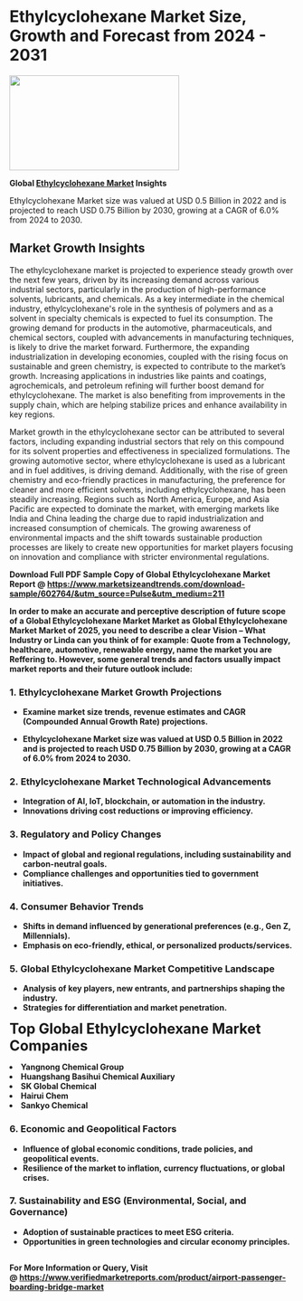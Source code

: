 <H1>Ethylcyclohexane Market Size, Growth and Forecast from 2024 - 2031</H1><img class="aligncenter size-medium wp-image-584254" src="https://thirdeyenews.in/wp-content/uploads/2024/09/Global-Market-Research-300x168.jpeg" alt="" width="300" height="168" /><p><strong>Global&nbsp;<a href="https://www.marketsizeandtrends.com/download-sample/602764/&amp;utm_source=Pulse&amp;utm_medium=211">Ethylcyclohexane Market</a> Insights</strong></p><p>Ethylcyclohexane Market size was valued at USD 0.5 Billion in 2022 and is projected to reach USD 0.75 Billion by 2030, growing at a CAGR of 6.0% from 2024 to 2030.</p><p><h2>Market Growth Insights</h2> <p>The ethylcyclohexane market is projected to experience steady growth over the next few years, driven by its increasing demand across various industrial sectors, particularly in the production of high-performance solvents, lubricants, and chemicals. As a key intermediate in the chemical industry, ethylcyclohexane's role in the synthesis of polymers and as a solvent in specialty chemicals is expected to fuel its consumption. The growing demand for products in the automotive, pharmaceuticals, and chemical sectors, coupled with advancements in manufacturing techniques, is likely to drive the market forward. Furthermore, the expanding industrialization in developing economies, coupled with the rising focus on sustainable and green chemistry, is expected to contribute to the market’s growth. Increasing applications in industries like paints and coatings, agrochemicals, and petroleum refining will further boost demand for ethylcyclohexane. The market is also benefiting from improvements in the supply chain, which are helping stabilize prices and enhance availability in key regions.</p> <p><strong></strong></p> <p>Market growth in the ethylcyclohexane sector can be attributed to several factors, including expanding industrial sectors that rely on this compound for its solvent properties and effectiveness in specialized formulations. The growing automotive sector, where ethylcyclohexane is used as a lubricant and in fuel additives, is driving demand. Additionally, with the rise of green chemistry and eco-friendly practices in manufacturing, the preference for cleaner and more efficient solvents, including ethylcyclohexane, has been steadily increasing. Regions such as North America, Europe, and Asia Pacific are expected to dominate the market, with emerging markets like India and China leading the charge due to rapid industrialization and increased consumption of chemicals. The growing awareness of environmental impacts and the shift towards sustainable production processes are likely to create new opportunities for market players focusing on innovation and compliance with stricter environmental regulations. <p><strong></p><p><span class=""><strong>Download Full PDF Sample Copy of Global Ethylcyclohexane Market Report</strong> @ <a href="https://www.marketsizeandtrends.com/download-sample/602764/&amp;utm_source=Pulse&amp;utm_medium=211" target="_blank">https://www.marketsizeandtrends.com/download-sample/602764/&amp;utm_source=Pulse&amp;utm_medium=211</a></span></p><p>In order to make an accurate and perceptive description of future scope of a Global&nbsp;Ethylcyclohexane Market Market as Global&nbsp;Ethylcyclohexane Market Market of 2025, you need to describe a clear Vision &ndash; What Industry or Linda can you think of for example: Quote from a Technology, healthcare, automotive, renewable energy, name the market you are Reffering to. However, some general trends and factors usually impact market reports and their future outlook include:</p><h3>1.&nbsp;<strong>Ethylcyclohexane Market Growth Projections</strong></h3><ul><li>Examine market size trends, revenue estimates and CAGR (Compounded Annual Growth Rate) projections.</li><li><p>Ethylcyclohexane Market size was valued at USD 0.5 Billion in 2022 and is projected to reach USD 0.75 Billion by 2030, growing at a CAGR of 6.0% from 2024 to 2030.</p></li></ul><h3>2.&nbsp;<strong>Ethylcyclohexane Market Technological Advancements</strong></h3><ul><li>Integration of AI, IoT, blockchain, or automation in the industry.</li><li>Innovations driving cost reductions or improving efficiency.</li></ul><h3>3.&nbsp;<strong>Regulatory and Policy Changes</strong></h3><ul><li>Impact of global and regional regulations, including sustainability and carbon-neutral goals.</li><li>Compliance challenges and opportunities tied to government initiatives.</li></ul><h3>4.&nbsp;<strong>Consumer Behavior Trends</strong></h3><ul><li>Shifts in demand influenced by generational preferences (e.g., Gen Z, Millennials).</li><li>Emphasis on eco-friendly, ethical, or personalized products/services.</li></ul><h3>5.&nbsp;<strong>Global Ethylcyclohexane Market Competitive Landscape</strong></h3><ul><li>Analysis of key players, new entrants, and partnerships shaping the industry.</li><li>Strategies for differentiation and market penetration.</li></ul><p data-pm-slice="1 1 []"><span style="color: inherit; font-family: inherit; font-size: 25px;">Top Global Ethylcyclohexane Market Companies</span></p><div class="" data-test-id=""><p><li>Yangnong Chemical Group</li><li> Huangshang Basihui Chemical Auxiliary</li><li> SK Global Chemical</li><li> Hairui Chem</li><li> Sankyo Chemical</li></p></div><h3>6.&nbsp;<strong>Economic and Geopolitical Factors</strong></h3><ul><li>Influence of global economic conditions, trade policies, and geopolitical events.</li><li>Resilience of the market to inflation, currency fluctuations, or global crises.</li></ul><h3>7.&nbsp;<strong>Sustainability and ESG (Environmental, Social, and Governance)</strong></h3><ul><li>Adoption of sustainable practices to meet ESG criteria.</li><li>Opportunities in green technologies and circular economy principles.</li></ul><h2><strong style="font-size: 14px;">For More Information or Query, Visit @&nbsp;</strong><a style="background-color: #ffffff; font-size: 14px;" href="https://www.marketsizeandtrends.com/report/ethylcyclohexane-market/" target="_blank">https://www.verifiedmarketreports.com/product/airport-passenger-boarding-bridge-market</a></h2>
